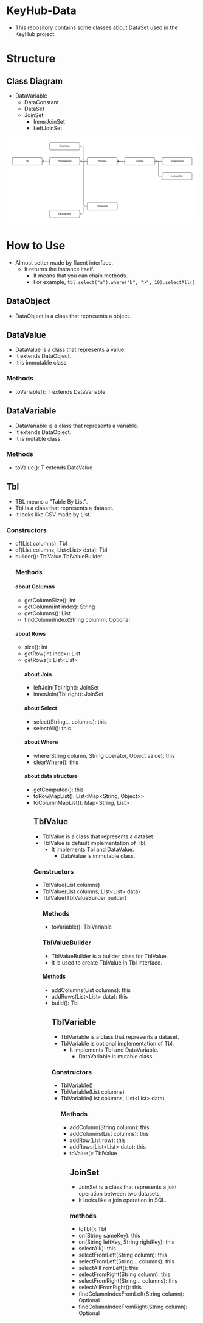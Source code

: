 # KeyHub-Data
- This repository contains some classes about DataSet used in the KeyHub project.

# Structure
## Class Diagram
- DataVariable
  - DataConstant
  - DataSet
  - JoinSet
    - InnerJoinSet
    - LeftJoinSet

![class_diagram](./docs/class_diagram.png)

# How to Use
- Almost setter made by fluent interface.
  - It returns the instance itself.
    - It means that you can chain methods.
    - For example, `tbl.select("a").where("b", ">", 10).selectAll()`.

## DataObject
- DataObject is a class that represents a object.

## DataValue
- DataValue is a class that represents a value.
- It extends DataObject.
- It is immutable class.
### Methods
- toVariable(): T extends DataVariable

## DataVariable
- DataVariable is a class that represents a variable.
- It extends DataObject.
- It is mutable class.
### Methods
- toValue(): T extends DataValue

## Tbl
- TBL means a "Table By List". 
- Tbl is a class that represents a dataset.
- It looks like CSV made by List.

### Constructors
- of(List<String> columns): Tbl
- of(List<String> columns, List<List<Object>> data): Tbl
- builder(): TblValue.TblValueBuilder

### Methods
#### about Columns
- getColumnSize(): int
- getColumn(int index): String
- getColumns(): List<String>
- findColumnIndex(String column): Optional<Integer>
#### about Rows
- size(): int
- getRow(int index): List<Object>
- getRows(): List<List<Object>>
#### about Join
- leftJoin(Tbl right): JoinSet
- innerJoin(Tbl right): JoinSet
#### about Select
- select(String... columns): this
- selectAll(): this
#### about Where
- where(String column, String operator, Object value): this
- clearWhere(): this
#### about data structure
- getComputed(): this
- toRowMapList(): List<Map<String, Object>>
- toColumnMapList(): Map<String, List<Object>>

## TblValue
- TblValue is a class that represents a dataset.
- TblValue is default implementation of Tbl.
  - It implements Tbl and DataValue.
    - DataValue is immutable class.
### Constructors
- TblValue(List<String> columns)
- TblValue(List<String> columns, List<List<Object>> data)
- TblValue(TblValueBuilder builder)
### Methods
- toVariable(): TblVariable
### TblValueBuilder
- TblValueBuilder is a builder class for TblValue.
- It is used to create TblValue in Tbl interface.
#### Methods
- addColumns(List<String> columns): this
- addRows(List<List<Object>> data): this
- build(): Tbl

## TblVariable
- TblVariable is a class that represents a dataset.
- TblVariable is optional implementation of Tbl.
  - It implements Tbl and DataVariable.
    - DataVariable is mutable class.
### Constructors
- TblVariable()
- TblVariable(List<String> columns)
- TblVariable(List<String> columns, List<List<Object>> data)
### Methods
- addColumn(String column): this
- addColumns(List<String> columns): this
- addRow(List<Object> row): this
- addRows(List<List<Object>> data): this
- toValue(): TblValue

## JoinSet
- JoinSet is a class that represents a join operation between two datasets.
- It looks like a join operation in SQL.
### methods
- toTbl(): Tbl
- on(String sameKey): this
- on(String leftKey, String rightKey): this
- selectAll(): this
- selectFromLeft(String column): this
- selectFromLeft(String... columns): this
- selectAllFromLeft(): this
- selectFromRight(String column): this
- selectFromRight(String... columns): this
- selectAllFromRight(): this
- findColumnIndexFromLeft(String column): Optional<Integer>
- findColumnIndexFromRight(String column): Optional<Integer>


